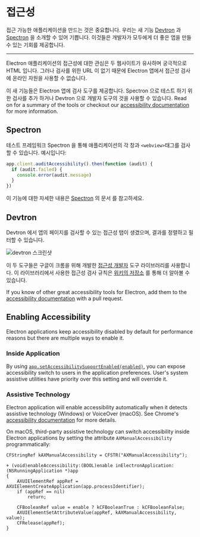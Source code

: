 # 접근성

접근 가능한 애플리케이션을 만드는 것은 중요합니다. 우리는 새 기능 [Devtron](https://electron.atom.io/devtron) 과 [Spectron](https://electron.atom.io/spectron) 을 소개할 수 있어 기쁩니다. 이것들은 개발자가 모두에게 더 좋은 앱을 만들 수 있는 기회를 제공합니다.

* * *

Electron 애플리케이션의 접근성에 대한 관심은 두 웹사이트가 유사하며 궁극적으로 HTML 입니다. 그러나 검사를 위한 URL 이 없기 때문에 Electron 앱에서 접근성 검사에 온라인 자원을 사용할 수 없습니다.

이 새 기능들은 Electron 앱에 검사 도구를 제공합니다. Spectron 으로 테스트 하기 위한 검사를 추가 하거나 Devtron 으로 개발자 도구의 것을 사용할 수 있습니다. Read on for a summary of the tools or checkout our [accessibility documentation](https://electronjs.org/docs/tutorial/accessibility) for more information.

## Spectron

테스트 프레임워크 Spectron 을 통해 애플리케이션의 각 창과 <webview> `<webview>`태그를 검사할 수 있습니다. 예시입니다:

```javascript
app.client.auditAccessibility().then(function (audit) {
  if (audit.failed) {
    console.error(audit.message)
  }
})
```

이 기능에 대한 자세한 내용은 [Spectron](https://github.com/electron/spectron#accessibility-testing) 의 문서 를 참고하세요.

## Devtron

Devtron 에서 앱의 페이지를 검사할 수 있는 접근성 탭이 생겼으며, 결과를 정렬하고 필터할 수 있습니다.

![devtron 스크린샷](https://cloud.githubusercontent.com/assets/1305617/17156618/9f9bcd72-533f-11e6-880d-389115f40a2a.png)

이 두 도구들은 구글이 크롬을 위해 개발한 [접근성 개발자](https://github.com/GoogleChrome/accessibility-developer-tools) 도구 라이브러리를 사용합니다. 이 라이브러리에서 사용한 접근성 검사 규칙은 [위키의 저장소](https://github.com/GoogleChrome/accessibility-developer-tools/wiki/Audit-Rules) 를 통해 더 알아볼 수 있습니다.

If you know of other great accessibility tools for Electron, add them to the [accessibility documentation](https://electronjs.org/docs/tutorial/accessibility) with a pull request.

## Enabling Accessibility

Electron applications keep accessibility disabled by default for performance reasons but there are multiple ways to enable it.

### Inside Application

By using [`app.setAccessibilitySupportEnabled(enabled)`](https://electron.atom.io/docs/api/app.md#appsetaccessibilitysupportenabledenabled-macos-windows), you can expose accessibility switch to users in the application preferences. User's system assistive utilities have priority over this setting and will override it.

### Assistive Technology

Electron application will enable accessibility automatically when it detects assistive technology (Windows) or VoiceOver (macOS). See Chrome's [accessibility documentation](https://www.chromium.org/developers/design-documents/accessibility#TOC-How-Chrome-detects-the-presence-of-Assistive-Technology) for more details.

On macOS, third-party assistive technology can switch accessibility inside Electron applications by setting the attribute `AXManualAccessibility` programmatically:

```objc
CFStringRef kAXManualAccessibility = CFSTR("AXManualAccessibility");

+ (void)enableAccessibility:(BOOL)enable inElectronApplication:(NSRunningApplication *)app
{
    AXUIElementRef appRef = AXUIElementCreateApplication(app.processIdentifier);
    if (appRef == nil)
        return;

    CFBooleanRef value = enable ? kCFBooleanTrue : kCFBooleanFalse;
    AXUIElementSetAttributeValue(appRef, kAXManualAccessibility, value);
    CFRelease(appRef);
}
```